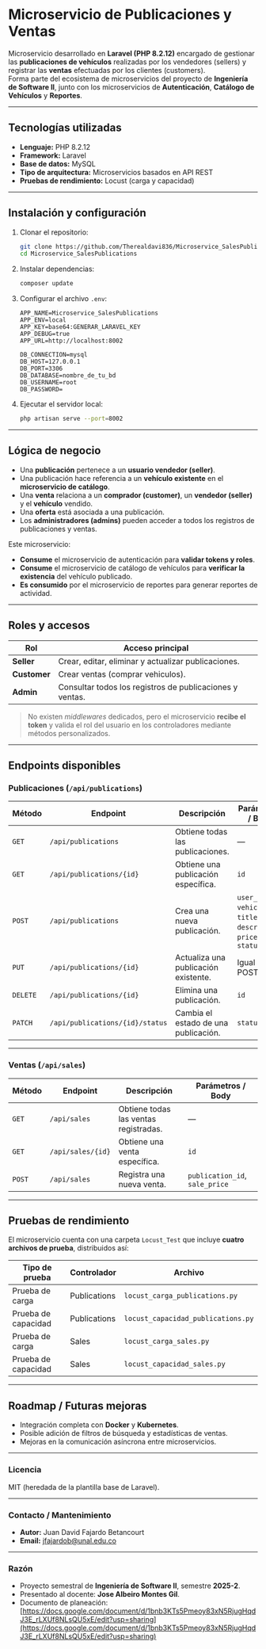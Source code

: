 # Microservicio de Publicaciones y Ventas

Microservicio desarrollado en **Laravel (PHP 8.2.12)** encargado de gestionar las **publicaciones de vehículos** realizadas por los vendedores (sellers) y registrar las **ventas** efectuadas por los clientes (customers).  
Forma parte del ecosistema de microservicios del proyecto de **Ingeniería de Software II**, junto con los microservicios de **Autenticación**, **Catálogo de Vehículos** y **Reportes**.

---

## Tecnologías utilizadas

- **Lenguaje:** PHP 8.2.12  
- **Framework:** Laravel  
- **Base de datos:** MySQL  
- **Tipo de arquitectura:** Microservicios basados en API REST  
- **Pruebas de rendimiento:** Locust (carga y capacidad)

---

## Instalación y configuración

1. Clonar el repositorio:

   ```bash
   git clone https://github.com/Therealdavi836/Microservice_SalesPublications.git
   cd Microservice_SalesPublications
    ```

1. Instalar dependencias:

   ```bash
   composer update
   ```

2. Configurar el archivo `.env`:

   ```env
   APP_NAME=Microservice_SalesPublications
   APP_ENV=local
   APP_KEY=base64:GENERAR_LARAVEL_KEY
   APP_DEBUG=true
   APP_URL=http://localhost:8002

   DB_CONNECTION=mysql
   DB_HOST=127.0.0.1
   DB_PORT=3306
   DB_DATABASE=nombre_de_tu_bd
   DB_USERNAME=root
   DB_PASSWORD=
   ```

3. Ejecutar el servidor local:

   ```bash
   php artisan serve --port=8002
   ```

---

## Lógica de negocio

* Una **publicación** pertenece a un **usuario vendedor (seller)**.
* Una publicación hace referencia a un **vehículo existente** en el **microservicio de catálogo**.
* Una **venta** relaciona a un **comprador (customer)**, un **vendedor (seller)** y el **vehículo** vendido.
* Una **oferta** está asociada a una publicación.
* Los **administradores (admins)** pueden acceder a todos los registros de publicaciones y ventas.

Este microservicio:

* **Consume** el microservicio de autenticación para **validar tokens y roles**.
* **Consume** el microservicio de catálogo de vehículos para **verificar la existencia** del vehículo publicado.
* **Es consumido** por el microservicio de reportes para generar reportes de actividad.

---

## Roles y accesos

| Rol          | Acceso principal                                         |
| ------------ | -------------------------------------------------------- |
| **Seller**   | Crear, editar, eliminar y actualizar publicaciones.      |
| **Customer** | Crear ventas (comprar vehiculos).                        |
| **Admin**    | Consultar todos los registros de publicaciones y ventas. |

> No existen *middlewares* dedicados, pero el microservicio **recibe el token** y valida el rol del usuario en los controladores mediante métodos personalizados.

---

## Endpoints disponibles

### Publicaciones (`/api/publications`)

| Método   | Endpoint                        | Descripción                          | Parámetros / Body                                                  |
| -------- | ------------------------------- | ------------------------------------ | ------------------------------------------------------------------ |
| `GET`    | `/api/publications`             | Obtiene todas las publicaciones.     | —                                                                  |
| `GET`    | `/api/publications/{id}`        | Obtiene una publicación específica.  | `id`                                                               |
| `POST`   | `/api/publications`             | Crea una nueva publicación.          | `user_id`, `vehicle_id`, `title`, `description`, `price`, `status` |
| `PUT`    | `/api/publications/{id}`        | Actualiza una publicación existente. | Igual que POST                                                     |
| `DELETE` | `/api/publications/{id}`        | Elimina una publicación.             | `id`                                                               |
| `PATCH`  | `/api/publications/{id}/status` | Cambia el estado de una publicación. | `status`                                                           |

---

### Ventas (`/api/sales`)

| Método | Endpoint          | Descripción                           | Parámetros / Body              |
| ------ | ----------------- | ------------------------------------- | ------------------------------ |
| `GET`  | `/api/sales`      | Obtiene todas las ventas registradas. | —                              |
| `GET`  | `/api/sales/{id}` | Obtiene una venta específica.         | `id`                           |
| `POST` | `/api/sales`      | Registra una nueva venta.             | `publication_id`, `sale_price` |

---

## Pruebas de rendimiento

El microservicio cuenta con una carpeta `Locust_Test` que incluye **cuatro archivos de prueba**, distribuidos así:

| Tipo de prueba      | Controlador  | Archivo                           |
| ------------------- | ------------ | --------------------------------- |
| Prueba de carga     | Publications | `locust_carga_publications.py`     |
| Prueba de capacidad | Publications | `locust_capacidad_publications.py` |
| Prueba de carga     | Sales        | `locust_carga_sales.py`            |
| Prueba de capacidad | Sales        | `locust_capacidad_sales.py`        |

---

## Roadmap / Futuras mejoras

* Integración completa con **Docker** y **Kubernetes**.
* Posible adición de filtros de búsqueda y estadísticas de ventas.
* Mejoras en la comunicación asíncrona entre microservicios.

---

### Licencia

MIT (heredada de la plantilla base de Laravel).

---

### Contacto / Mantenimiento

* **Autor:** Juan David Fajardo Betancourt
* **Email:** [jfajardob@unal.edu.co](mailto:jfajardob@unal.edu.co)

---

### Razón

* Proyecto semestral de **Ingeniería de Software II**, semestre **2025-2**.
* Presentado al docente: **Jose Albeiro Montes Gil**.
* Documento de planeación:
  [https://docs.google.com/document/d/1bnb3KTs5Pmeoy83xN5RjugHqdJ3E_rLXUf8NLsQU5xE/edit?usp=sharing](https://docs.google.com/document/d/1bnb3KTs5Pmeoy83xN5RjugHqdJ3E_rLXUf8NLsQU5xE/edit?usp=sharing)
